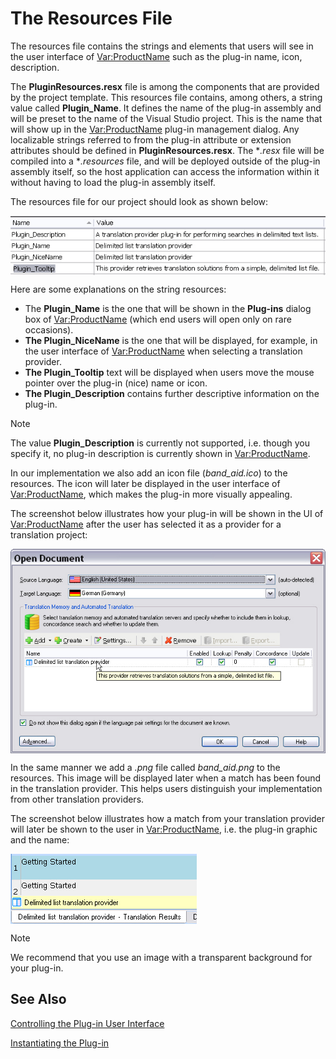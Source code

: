 The Resources File
======================
The resources file contains the strings and elements that users will see in the user interface of <Var:ProductName> such as the plug-in name, icon, description.

The **PluginResources.resx** file is among the components that are provided by the project template. This resources file contains, among others, a string value called **Plugin_Name**. It defines the name of the plug-in assembly and will be preset to the name of the Visual Studio project. This is the name that will show up in the <Var:ProductName> plug-in management dialog. Any localizable strings referred to from the plug-in attribute or extension attributes should be defined in **PluginResources.resx**. The **.resx* file will be compiled into a **.resources* file, and will be deployed outside of the plug-in assembly itself, so the host application can access the information within it without having to load the plug-in assembly itself.

The resources file for our project should look as shown below:

<img style="display:block; " src="images/Translation_Provider_PlugIn_Resources.jpg"/>

Here are some explanations on the string resources:

* The **Plugin_Name** is the one that will be shown in the **Plug-ins** dialog box of <Var:ProductName> (which end users will open only on rare occasions).
* **The Plugin_NiceName** is the one that will be displayed, for example, in the user interface of <Var:ProductName> when selecting a translation provider.
* **The Plugin_Tooltip** text will be displayed when users move the mouse pointer over the plug-in (nice) name or icon.
* **The Plugin_Description** contains further descriptive information on the plug-in.


> [!NOTE]
> 
> The value **Plugin_Description** is currently not supported, i.e. though you specify it, no plug-in description is currently shown in <Var:ProductName>.


In our implementation we also add an icon file (*band_aid.ico*) to the resources. The icon will later be displayed in the user interface of <Var:ProductName>, which makes the plug-in more visually appealing.

The screenshot below illustrates how your plug-in will be shown in the UI of <Var:ProductName> after the user has selected it as a provider for a translation project:

<img style="display:block; " src="images/PluginResourcesInAction.jpg"/>

In the same manner we add a *.png* file called *band_aid.png* to the resources. This image will be displayed later when a match has been found in the translation provider. This helps users distinguish your implementation from other translation providers.

The screenshot below illustrates how a match from your translation provider will later be shown to the user in <Var:ProductName>, i.e. the plug-in graphic and the name:

<img style="display:block; " src="images/PngForShowingResults.jpg"/>


> [!NOTE]
> 
> We recommend that you use an image with a transparent background for your plug-in.

See Also
------
[Controlling the Plug-in User Interface](controlling_the_plugin_user_interface.md)

[Instantiating the Plug-in](instantiating_the_plugin.md)
